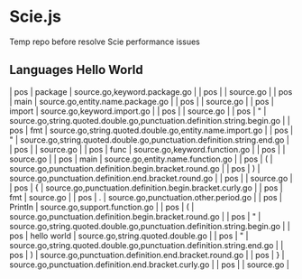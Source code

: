 # Scie.js

Temp repo before resolve Scie performance issues

## Languages Hello World

| pos | package | source.go,keyword.package.go |
| pos |   | source.go |
| pos | main | source.go,entity.name.package.go |
| pos |  | source.go |
| pos | import | source.go,keyword.import.go |
| pos |   | source.go |
| pos | " | source.go,string.quoted.double.go,punctuation.definition.string.begin.go |
| pos | fmt | source.go,string.quoted.double.go,entity.name.import.go |
| pos | " | source.go,string.quoted.double.go,punctuation.definition.string.end.go |
| pos |  | source.go |
| pos | func | source.go,keyword.function.go |
| pos |   | source.go |
| pos | main | source.go,entity.name.function.go |
| pos | ( | source.go,punctuation.definition.begin.bracket.round.go |
| pos | ) | source.go,punctuation.definition.end.bracket.round.go |
| pos |   | source.go |
| pos | { | source.go,punctuation.definition.begin.bracket.curly.go |
| pos |     fmt | source.go |
| pos | . | source.go,punctuation.other.period.go |
| pos | Println | source.go,support.function.go |
| pos | ( | source.go,punctuation.definition.begin.bracket.round.go |
| pos | " | source.go,string.quoted.double.go,punctuation.definition.string.begin.go |
| pos | hello world | source.go,string.quoted.double.go |
| pos | " | source.go,string.quoted.double.go,punctuation.definition.string.end.go |
| pos | ) | source.go,punctuation.definition.end.bracket.round.go |
| pos | } | source.go,punctuation.definition.end.bracket.curly.go |
| pos |  | source.go |
